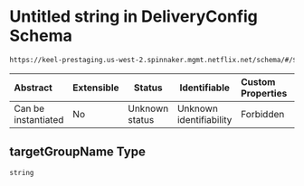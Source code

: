 # Untitled string in DeliveryConfig Schema

```txt
https://keel-prestaging.us-west-2.spinnaker.mgmt.netflix.net/schema/#/$defs/Action/properties/targetGroupName
```




| Abstract            | Extensible | Status         | Identifiable            | Custom Properties | Additional Properties | Access Restrictions | Defined In                                                    |
| :------------------ | ---------- | -------------- | ----------------------- | :---------------- | --------------------- | ------------------- | ------------------------------------------------------------- |
| Can be instantiated | No         | Unknown status | Unknown identifiability | Forbidden         | Allowed               | none                | [keel.schema.json\*](keel.schema.json "open original schema") |

## targetGroupName Type

`string`
